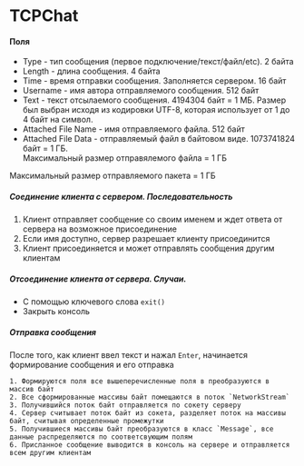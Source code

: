 # TCPChat

#### Поля

- Type - тип сообщения (первое подключение/текст/файл/etc). 2 байта
- Length - длина сообщения. 4 байта
- Time - время отправки сообщения. Заполняется сервером. 16 байт
- Username - имя автора отправляемого сообщения. 512 байт
- Text - текст отсылаемого сообщения. 4194304 байт = 1 МБ. Размер был выбран исходя из кодировки UTF-8, которая использует от 1 до 4 байт на символ.
- Attached File Name - имя отправляемого файла. 512 байт
- Attached File Data - отправляемый файл в байтовом виде. 1073741824 байт = 1 ГБ. <br>Максимальный размер отправялемого файла = 1 ГБ

Максимальный размер отправляемого пакета = 1 ГБ

##### Соединение клиента с сервером. Последовательность

1. Клиент отправляет сообщение со своим именем и ждет ответа от сервера на возможное присоединение
2. Если имя доступно, сервер разрешает клиенту присоединится
3. Клиент присоединяется и может отправлять сообщения другим клиентам

##### Отсоединение клиента от сервера. Случаи.

- С помощью ключевого слова `exit()`
- Закрыть консоль

##### Отправка сообщения

После того, как клиент ввел текст и нажал `Enter`, начинается формирование сообщения и его отправка

 	1. Формируются поля все вышеперечисленные поля в преобразуются в массив байт
 	2. Все сформированные массивы байт помещаются в поток `NetworkStream` 
 	3. Получившийся поток байт отправляется по сокету серверу
 	4. Сервер считывает поток байт из сокета, разделяет поток на массивы байт, считывая определенные промежутки
 	5. Получившиеся массивы байт преобразуются в класс `Message`, все данные распределяются по соответсвующим полям
 	6. Присланное сообщение выводится в консоль на сервере и отправляется всем другим клиентам

